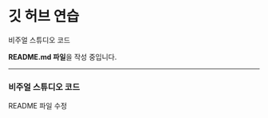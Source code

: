 # 깃 허브 연습

비주얼 스튜디오 코드


**README.md 파일**을 작성 중입니다.

------------------------------

### 비주얼 스튜디오 코드

README 파일 수정